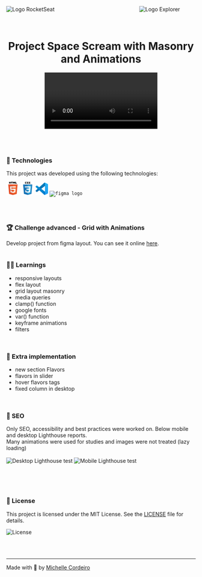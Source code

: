 <!--Banner session-->
<p>
  <img src="https://i.postimg.cc/gkShTXDv/rocketseat.png" alt="Logo RocketSeat" width="180" align="left">
  <img src="https://i.postimg.cc/5tpZqB3N/explorer-logo.png" alt="Logo Explorer" width="150" align="right">
</p>
<br><br><br>

<!--About session-->
<h1 align="center"> Project Space Scream with Masonry and Animations</h1>


<p align="center">
  <video alt="Video do Space Scream" src="https://user-images.githubusercontent.com/42891377/232261187-163b149b-9cb7-4a5d-a434-a3e6d43a11a4.mp4">
</p>
<br><br>

<h3> 🚀 Technologies </h3>

This project was developed using the following technologies:
<p>
  <code><img height="35" alt="html logo" src="https://raw.githubusercontent.com/github/explore/80688e429a7d4ef2fca1e82350fe8e3517d3494d/topics/html/html.png"></code>
  <code><img height="35" alt="css logo" src="https://raw.githubusercontent.com/github/explore/80688e429a7d4ef2fca1e82350fe8e3517d3494d/topics/css/css.png"></code>
  <code><img height="33" alt="vs code logo" src="https://raw.githubusercontent.com/github/explore/80688e429a7d4ef2fca1e82350fe8e3517d3494d/topics/visual-studio-code/visual-studio-code.png"></code>
  <code><img height="33" alt="figma logo" src="https://cdn.jsdelivr.net/gh/devicons/devicon/icons/figma/figma-original.svg"/></code>
</p>
<br><br>

<h3> 🏆 Challenge advanced - Grid with Animations </h3>

Develop project from figma layout. 
You can see it online [here](https://MichelleCordeiro.github.io/rocketseat-explorer/stage-03-form-responsive-advanced-css/project-05-mobile-desafio-avancado/).
<br><br>

<h3> 👩‍💻 Learnings </h3>

 - responsive layouts
 - flex layout
 - grid layout masonry
 - media queries
 - clamp() function
 - google fonts
 - var() function
 - keyframe animations
 - filters

<br>
<h3> 🖖 Extra implementation </h3>

 - new section Flavors
 - flavors in slider
 - hover flavors tags
 - fixed column in desktop


<br>
<h3> 🎯 SEO </h3>
Only SEO, accessibility and best practices were worked on. Below mobile and desktop Lighthouse reports.
<br>
Many animations were used for studies and images were not treated (lazy loading)
<br><br>

<img src="https://i.postimg.cc/zvS373tJ/SEO-desktop.png" alt="Desktop Lighthouse test" width="580" >
<img src="https://i.postimg.cc/ZKHCyBvH/SEO-mobile.png" alt="Mobile Lighthouse test" width="580" >



<br><br><br>

<h3> 📝 License </h3>

This project is licensed under the MIT License. See the [LICENSE](LICENSE) file for details.

<img alt="License" src="https://img.shields.io/static/v1?label=license&message=MIT&color=49AA26&labelColor=000000">

<br><br>

---

Made with 💜 by [Michelle Cordeiro](https://www.linkedin.com/in/michelle-cordeiro/)